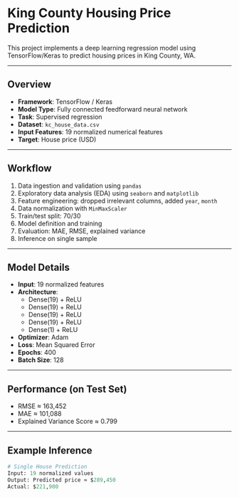 # King County Housing Price Prediction

This project implements a deep learning regression model using TensorFlow/Keras to predict housing prices in King County, WA.

---

## Overview

- **Framework**: TensorFlow / Keras  
- **Model Type**: Fully connected feedforward neural network  
- **Task**: Supervised regression  
- **Dataset**: `kc_house_data.csv`  
- **Input Features**: 19 normalized numerical features  
- **Target**: House price (USD)

---

## Workflow

1. Data ingestion and validation using `pandas`
2. Exploratory data analysis (EDA) using `seaborn` and `matplotlib`
3. Feature engineering: dropped irrelevant columns, added `year`, `month`
4. Data normalization with `MinMaxScaler`
5. Train/test split: 70/30
6. Model definition and training
7. Evaluation: MAE, RMSE, explained variance
8. Inference on single sample

---

## Model Details

- **Input**: 19 normalized features  
- **Architecture**:  
  - Dense(19) + ReLU  
  - Dense(19) + ReLU  
  - Dense(19) + ReLU  
  - Dense(19) + ReLU  
  - Dense(1) + ReLU  
- **Optimizer**: Adam  
- **Loss**: Mean Squared Error  
- **Epochs**: 400  
- **Batch Size**: 128  

---

## Performance (on Test Set)

- RMSE ≈ 163,452  
- MAE ≈ 101,088  
- Explained Variance Score ≈ 0.799

---

## Example Inference

```python
# Single House Prediction
Input: 19 normalized values
Output: Predicted price ≈ $289,450  
Actual: $221,900
